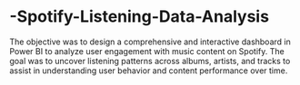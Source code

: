 # -Spotify-Listening-Data-Analysis
The objective was to design a comprehensive and interactive dashboard in Power BI to analyze user engagement with music content on Spotify. The goal was to uncover listening patterns across albums, artists, and tracks to assist in understanding user behavior and content performance over time.
